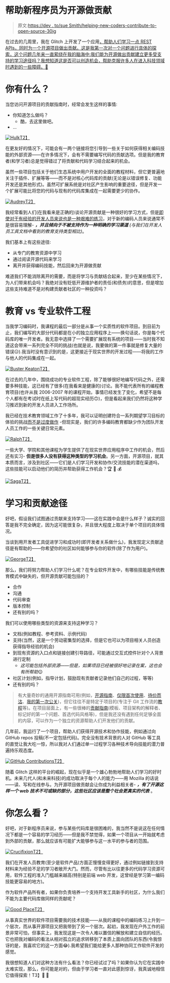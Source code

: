 # 帮助新程序员为开源做贡献

> 原文:[https://dev . to/sue Smith/helping-new-coders-contribute-to-open-source-30ig](https://dev.to/suesmith/helping-new-coders-contribute-to-open-source-30ig)

在过去的几周里，我在 Glitch 上开发了一个应用[，帮助人们学习一点 REST APIs，同时为一个开源项目做出贡献。这是我第一次对一个问题进行具体的探索，这个问题几年来一直萦绕在我的脑海中:我们能为开源做出贡献建立更多受支持的学习途径吗？我想知道这是否可以创造机会，帮助克服许多人在进入科技领域时遇到的一些障碍。🤔](https://glitch.com/edit/#!/api-learner)

# [](#what-have-you-got)你有什么？

当您访问开源项目的贡献指南时，经常会发生这样的事情:

*   你知道怎么做吗？
    *   酷，去这里做吧。
*   ...

[![Hulk](../Images/ef8ec3eaf7b7dd80dea589589cc2abfb.png)T2】](https://res.cloudinary.com/practicaldev/image/fetch/s--VR_Vs4rh--/c_limit%2Cf_auto%2Cfl_progressive%2Cq_66%2Cw_880/https://user-images.githubusercontent.com/6666370/58124152-6dc7c480-7c05-11e9-8693-5a0e00d989a6.gif)

在更友好的情况下，可能会有一两个链接将您引导到一些关于如何获得相关编码技能的外部资源——在许多情况下，会有不需要编写代码的贡献选项。但是我的教育者(和学习者)总是觉得错过了将贡献和代码学习结合起来的机会。

虽然一些项目包括关于他们生态系统中用户开发的全面的教程材料，但它更普遍地关注于插件、扩展等等——而不是对核心代码库的贡献(无论是以错误修复、功能开发还是其他形式)。虽然可扩展系统是对社区产生影响的重要途径，但是开发一个扩展可能比将您的代码与现有的代码库集成在一起需要更少的协作。

[![Audrey](../Images/816bd135d87ebd8ef2c27c56309e2ad1.png)T2】](https://res.cloudinary.com/practicaldev/image/fetch/s--BNFee2H2--/c_limit%2Cf_auto%2Cfl_progressive%2Cq_66%2Cw_880/https://user-images.githubusercontent.com/6666370/58124203-8e901a00-7c05-11e9-9883-741338633c29.gif)

我经常看到人们(在我看来是正确的)谈论开源贡献是一种很好的学习方式，但是[即使对于有经验的开发人员来说也是一种艰难的练习](https://dev.to/marcel_cremer/why-your-open-source-project-might-lack-my-contribution-1-4m8g)，对于新的编码人员来说通常不是很容易理解- ***，并且倾向于不被支持作为一种明确的学习渠道*** *(与我们在开发人员工具文档中看到的教育支持类型相比)*。

我们基本上有这些途径:

*   从专门的教育资源中学习
*   通过阅读开源代码来学习
*   离开并获得编码技能，然后回来为开源做贡献

难道我们不能消除离开的需要，而是将学习与贡献结合起来，至少在某些情况下，为人们带来机会吗？我绝对没有贬低开源维护者的责任(和债务)的意思，但是增加这些支持难道不是对构建贡献者社区的一种投资吗？

# [](#education-vs-professional-software-engineering)教育 vs 专业软件工程

当我学习编码时，我课程的最后一部分是从事一个实质性的软件项目。到目前为止，我们编写的大部分代码都是在小的独立应用程序上——换句话说，你是每个代码库的唯一开发者。我无意中选择了一个需要扩展现有系统的项目——当时我不知道这会带来一系列完全不同的挑战(也就是说，我要做的第一件事就是修复大量的错误😑).我当时没有意识到的是，这更接近于现实世界的开发过程——将我的工作与他人的代码集成在一起。

[![Buster Keaton](../Images/97b849fc83f9f3664f59b13d70032958.png)T2】](https://res.cloudinary.com/practicaldev/image/fetch/s--av9CdP_B--/c_limit%2Cf_auto%2Cfl_progressive%2Cq_66%2Cw_880/https://user-images.githubusercontent.com/6666370/58124441-242ba980-7c06-11e9-8542-914f635ef7fc.gif)

在过去的几年中，围绕成功的专业软件工程，除了能够很好地编写代码之外，还需要多种技能，这已经有了很多(在我看来是健康的)讨论。我不能代表所有的编程教育项目(也许从我 2006-2007 年的课程开始，事情已经发生了变化，希望不是每个人都有在考试时在纸上写代码的超现实经历🙃)，但是看起来我们仍然将这种学习推迟到新的开发人员进入工作场所。

我已经在技术教育领域工作了十多年，我可以证明创建符合一系列期望学习目标的体验的挑战[而不是过度做作](https://devrel.net/developer-experience/making-the-implicit-explicit) -但现实是，我们的许多编码教育都缺少作为团队开发人员工作的一些关键日常元素。

[![Ralph](../Images/1465548c9747f943052bba16857385a6.png)T2】](https://res.cloudinary.com/practicaldev/image/fetch/s--f6nWZj4V--/c_limit%2Cf_auto%2Cfl_progressive%2Cq_66%2Cw_880/https://user-images.githubusercontent.com/6666370/58124534-5a692900-7c06-11e9-809f-27cc6b08dcfc.gif)

一些大学、学院和其他课程为学生提供了在现实世界应用程序中工作的机会，然后还有实习- **但是很多人没有获得这种类型的学习机会**。另一方面，开源项目，就其本质而言，涉及到社区——它们是人们学习开发和协作/交流技能的潜在渠道吗，这些技能可以启动他们的简历并帮助获得工作机会？🏆 🚀 💰

[![Saga](../Images/8fbc31f61cf4462983a28e6a69468bfa.png)T2】](https://res.cloudinary.com/practicaldev/image/fetch/s--2nMHuRPl--/c_limit%2Cf_auto%2Cfl_progressive%2Cq_66%2Cw_880/https://user-images.githubusercontent.com/6666370/58124665-a87e2c80-7c06-11e9-9141-9d1abbf3f051.gif)

# [](#learning-and-contribution-pathways)学习和贡献途径

好吧，假设我们试图通过贡献来支持学习——这在实践中会是什么样子？诚实的回答是我不完全确定，因为这可能很复杂，并且很大程度上取决于单个项目的具体情况。

当谈到用开发者工具促进学习和成功时(即开发者关系做什么)，我发现定义贡献途径是有帮助的——你希望你的社区如何能够参与你的软件(除了作为用户)。

[![George](../Images/7054b2ea34f6c4d0c3faeb376a592682.png)T2】](https://res.cloudinary.com/practicaldev/image/fetch/s--AJcpSDDI--/c_limit%2Cf_auto%2Cfl_progressive%2Cq_66%2Cw_880/https://user-images.githubusercontent.com/6666370/58124733-d2375380-7c06-11e9-8e57-67cd71e1af4d.gif)

那么，我们将努力帮助人们学习什么呢？在专业软件开发中，有哪些技能是传统教育模式中缺失的，但开源贡献可能包括的？

*   合作
*   沟通
*   代码审查
*   版本控制
*   还有别的吗？

我们可以使用哪些类型的资源来支持这种学习？

*   文档(例如教程、参考资料、示例代码)
*   支持(当然，这是一个劳动密集型的选择，但是它也可以为项目相关人员创造获得指导经验的机会)
*   到现有资源的入口点和链接创建引导路径，可能通过交互式控件针对个人背景进行定制
    *   *这可能包括外部资源——但是，如果项目已经被很好地记录在案，这也会有所帮助*😉
*   社区计划(例如，指导计划，鼓励现有贡献者记录他们自己的过程，等等)
*   还有别的吗？

> 有大量奇妙的通用开源指南可用(例如，[开源指南](https://opensource.guide/)、[仅限首次使用](https://www.firsttimersonly.com/)、[待价而沽](https://up-for-grabs.net/)、[我的第一次公关](https://my-first-pr.github.io/))，但它往往不是特定于项目的(专注于 Git 工作流的[教程](https://medium.freecodecamp.org/demystifying-open-source-contributions-c60fe2bde6d0)等)。在项目层面上，有一些很棒的[贡献指南](https://github.com/atom/atom/blob/master/CONTRIBUTING.md)(模板、项目架构的解释者、标记好的第一个问题、首选代码风格等)，但是我还没有遇到任何足够全面的内容，可以作为一个独立的资源帮助人们开发他们的贡献。

几年前，我运行了一个项目，帮助人们获得开源技术和协作技能，例如通过向 GitHub repos 投稿(不一定包括代码)。完全没有技术背景的人对 GitHub 等工具的直觉让我大吃一惊，所以我对人们通过单一过程学习各种技术导向技能的潜力普遍持乐观态度。

[![GitHub Contributions](../Images/9b9288a8d2c6181008fa75e79f0ebb13.png)T2】](https://res.cloudinary.com/practicaldev/image/fetch/s--Ecp-tcjT--/c_limit%2Cf_auto%2Cfl_progressive%2Cq_auto%2Cw_880/https://user-images.githubusercontent.com/6666370/58126662-55f33f00-7c0b-11e9-9eef-d4bc52057c10.png)

随着 Glitch 这样的平台的崛起，现在似乎是一个雄心勃勃地帮助人们学习的好时机。未来几代人(和未来科技)的成功取决于每个人的能力——用 Mozilla 的话说——读、写和在线参与。为开源项目做贡献会让你成为利益相关者- ***，有了开源这样一个 web 技术不可或缺的部分，这些社区应该是整个社会更真实的代表*** 。

# [](#what-do-you-think)你怎么看？

好吧，对于新程序员来说，参与某些代码库是很困难的，我当然不是说这在任何情况下都是一个容易的学习经历——但是我不禁觉得，如果一个项目从一开始就考虑到外部的贡献，那么就应该有可能扩大能够参与这一水平的参与者的范围。

[![Crucifixion](../Images/503c7a4b9c3e259ed67e1e796bfcbdd2.png)T2】](https://res.cloudinary.com/practicaldev/image/fetch/s--rOKLUttp--/c_limit%2Cf_auto%2Cfl_progressive%2Cq_66%2Cw_880/https://user-images.githubusercontent.com/6666370/58125655-f4ca6c00-7c08-11e9-9f8a-34c8327541c5.gif)

我们在开发人员教育(至少是软件产品)方面正慢慢变得更好，通过例如链接到支持材料来为经验不足的学习者敞开大门。然而，尽管有比以往更多的代码学习资源可用，软件工程的准入门槛越来越高(特别是前端 web 开发，这曾经是学习第一编码技能更容易的地方)。

作为软件产品所有者，如果你负责培养一个支持开发工具新手的社区，为什么我们不能为主要代码库做同样的贡献呢？

[![Good Place](../Images/c7a27dd089557cdfe23cd323a021d45c.png)T2】](https://res.cloudinary.com/practicaldev/image/fetch/s--XS9BlWSQ--/c_limit%2Cf_auto%2Cfl_progressive%2Cq_66%2Cw_880/https://user-images.githubusercontent.com/6666370/58125706-1166a400-7c09-11e9-9f17-1e8b0b2edf7d.gif)

从事真实世界的软件项目需要我的技术技能——从我的课程中的编码练习上升到一个层次，而从事开源项目又把我带到了另一个层次。起初，我发现在户外工作的前景非常可怕，但事实上，我发现这是一次令人难以置信的解放和建立自信的经历。它也把我对编码的看法从相对孤立的追求转移到了本质上面向团队的东西(令我惊讶的是，我喜欢它的这一方面😂).我希望我们能给更多人那种协同工作软件开发的感觉。

我很想知道人们对这种方法有什么看法？你已经试过了吗？如果你认为它在实践中太难实现，那么，你可能是对的，但由于学习者一直对此感到惊讶，我真诚地相信它值得探索！T3】🙏 📣